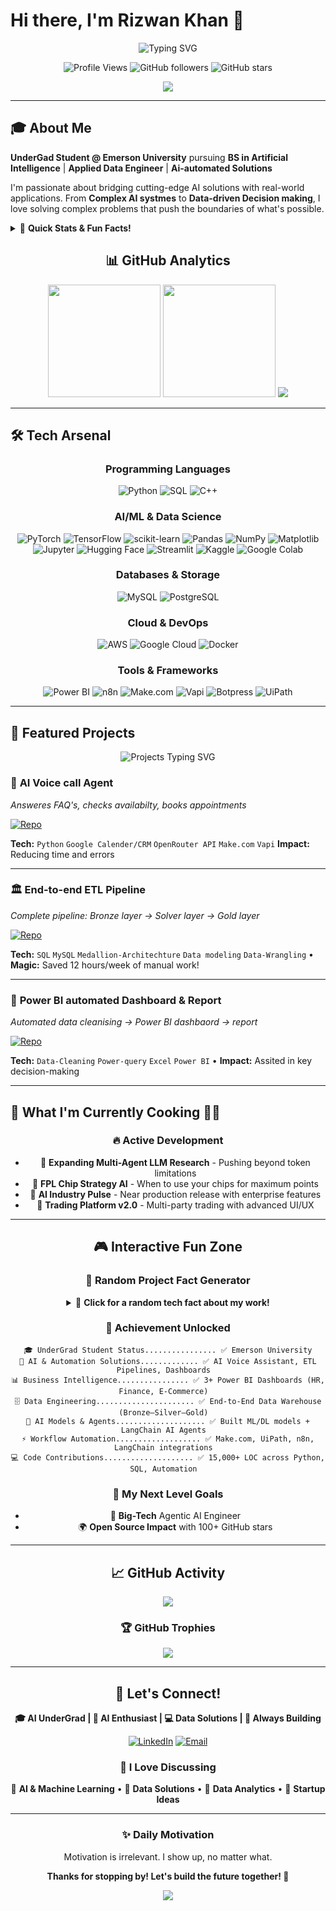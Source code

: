 # Hi there, I'm Rizwan Khan 👋

<div align="center">
  <img src="https://readme-typing-svg.herokuapp.com?font=Fira+Code&size=28&duration=3000&pause=1000&color=36BCF7&center=true&vCenter=true&width=700&lines=Data+&+AI+Solutions;Chatbots+&+Voice+Agents;Agentic+AI+Systmes💻;Building+the+Future+with+AI;and+Code+🚀" alt="Typing SVG" />
</div>

<div align="center">
  
  ![Profile Views](https://komarev.com/ghpvc/?username=fireblaster000&color=blueviolet&style=for-the-badge)
  ![GitHub followers](https://img.shields.io/github/followers/rizwanbinakbar?style=for-the-badge&color=blue)
  ![GitHub stars](https://img.shields.io/github/stars/rizwanbinakbar?style=for-the-badge&color=yellow)
  
</div>

<div align="center">
  <img src="https://capsule-render.vercel.app/api?type=waving&color=gradient&customColorList=0,2,2,5,30&height=80&section=header&text=&fontSize=0"/>
</div>

---

## 🎓 About Me

**UnderGad Student @ Emerson University** pursuing **BS in Artificial Intelligence** | **Applied Data Engineer** | **Ai-automated Solutions**

I'm passionate about bridging cutting-edge AI solutions with real-world applications. From **Complex AI systmes** to **Data-driven Decision making**, I love solving complex problems that push the boundaries of what's possible.

<details>
<summary>🚀 <b>Quick Stats & Fun Facts!</b></summary>

```python
class GradStudent:
    def __init__(self):
        self.name = "Rizwan Khan"
        self.status = "BS AI @ Emerson University"
        self.location = "Multan, Pkaistan"

        self.research_interests = [
            "AI Automations", "Data Engineering",
            "AI-powered Solutions", "Data Analytics",
            "Multimodal LLMs", "Power BI dahsboard"
        ]

        self.current_mission = "Transforming problems into production-ready solutions"
        self.fun_fact = "Can debug any issue into a working solution 📸➡️🏛️"

    def get_current_focus(self):
        return {
            "🔬 Projects": "AI-driven voice call agent designed to schedule appointments and handle FAQs.t",
            "💻 Data Engineering": "End-to-end ETL data pipeline",
            "🏈 Data Analytics": "Automated data cleaning + Power BI reporting for decision-making."
        }
```

</details>

<div align="center">

## 📊 GitHub Analytics

<img height="180em" src="https://github-readme-stats.vercel.app/api?username=rizwanbinakbar&show_icons=true&hide_border=true&count_private=true&include_all_commits=true&theme=radical&hide_rank=false" />
<img height="180em" src="https://github-readme-stats.vercel.app/api/top-langs/?username=rizwanbinakbar&layout=compact&hide_border=true&theme=radical&langs_count=10"/>

<img src="https://github-readme-streak-stats.herokuapp.com/?userrizwanbinakbar&theme=radical&hide_border=true" />

</div>

---

## 🛠️ Tech Arsenal

<div align="center">

### Programming Languages

![Python](https://img.shields.io/badge/Python-3776AB?style=for-the-badge&logo=python&logoColor=white)
![SQL](https://img.shields.io/badge/SQL-003B57?style=for-the-badge&logo=postgresql&logoColor=white)
![C++](https://img.shields.io/badge/C++-00599C?style=for-the-badge&logo=cplusplus&logoColor=white)


### AI/ML & Data Science

![PyTorch](https://img.shields.io/badge/PyTorch-EE4C2C?style=for-the-badge&logo=pytorch&logoColor=white)
![TensorFlow](https://img.shields.io/badge/TensorFlow-FF6F00?style=for-the-badge&logo=tensorflow&logoColor=white)
![scikit-learn](https://img.shields.io/badge/scikit--learn-F7931E?style=for-the-badge&logo=scikit-learn&logoColor=white)
![Pandas](https://img.shields.io/badge/pandas-150458?style=for-the-badge&logo=pandas&logoColor=white)
![NumPy](https://img.shields.io/badge/numpy-013243?style=for-the-badge&logo=numpy&logoColor=white)
![Matplotlib](https://img.shields.io/badge/Matplotlib-3776AB?style=for-the-badge&logo=python&logoColor=white)
![Jupyter](https://img.shields.io/badge/Jupyter-F37626?style=for-the-badge&logo=jupyter&logoColor=white)
![Hugging Face](https://img.shields.io/badge/🤗%20Hugging%20Face-FFD21E?style=for-the-badge)
![Streamlit](https://img.shields.io/badge/Streamlit-FF4B4B?style=for-the-badge&logo=streamlit&logoColor=white)
![Kaggle](https://img.shields.io/badge/Kaggle-20BEFF?style=for-the-badge&logo=kaggle&logoColor=white)
![Google Colab](https://img.shields.io/badge/Colab-F9AB00?style=for-the-badge&logo=googlecolab&logoColor=white)


### Databases & Storage

![MySQL](https://img.shields.io/badge/MySQL-00000F?style=for-the-badge&logo=mysql&logoColor=white)
![PostgreSQL](https://img.shields.io/badge/PostgreSQL-316192?style=for-the-badge&logo=postgresql&logoColor=white)


### Cloud & DevOps

![AWS](https://img.shields.io/badge/Amazon_AWS-232F3E?style=for-the-badge&logo=amazon-aws&logoColor=white)
![Google Cloud](https://img.shields.io/badge/Google_Cloud-4285F4?style=for-the-badge&logo=google-cloud&logoColor=white)
![Docker](https://img.shields.io/badge/Docker-2496ED?style=for-the-badge&logo=docker&logoColor=white)


### Tools & Frameworks

![Power BI](https://img.shields.io/badge/PowerBI-F2C811?style=for-the-badge&logo=powerbi&logoColor=black)
![n8n](https://img.shields.io/badge/n8n-EA4C89?style=for-the-badge&logo=n8n&logoColor=white)
![Make.com](https://img.shields.io/badge/Make.com-2D2D2D?style=for-the-badge&logo=make&logoColor=white)
![Vapi](https://img.shields.io/badge/Vapi-5A67D8?style=for-the-badge&logo=voipdotms&logoColor=white)
![Botpress](https://img.shields.io/badge/Botpress-1A1A1A?style=for-the-badge&logo=botpress&logoColor=white)
![UiPath](https://img.shields.io/badge/UiPath-FF6C37?style=for-the-badge&logo=uipath&logoColor=white)
</div>

---

## 🚀 Featured Projects

<div align="center">
  <img src="https://readme-typing-svg.herokuapp.com?font=Fira+Code&size=24&duration=4000&pause=2000&color=F75C7E&center=true&vCenter=true&width=600&lines=AI+automations;💻+Chatbots+Voice+calling+agents;🤖+AI+Solutions" alt="Projects Typing SVG" />
</div>

### 🎯 **AI Voice call Agent**

_Answeres FAQ's, checks availabilty, books appointments_

[![Repo](https://img.shields.io/badge/🔗_View_Repo-AI-Voice-Call-Agent-blue?style=for-the-badge)](https://github.com/rizwanbinakbar/AI_Voice_Call_Agent)

**Tech:** `Python` `Google Calender/CRM` `OpenRouter API` `Make.com` `Vapi` **Impact:** Reducing time and errors

---

### 🏛️ **End-to-end ETL Pipeline**

_Complete pipeline: Bronze layer → Solver layer → Gold layer_

[![Repo](https://img.shields.io/badge/🔗_View_Repo-3D--Historical--Landmarks--AR-blue?style=for-the-badge)](https://github.com/rizwanbinakbar/Sql-Data-warehouse-Project)


**Tech:** `SQL` `MySQL` `Medallion-Architechture` `Data modeling` `Data-Wrangling` • **Magic:** Saved 12 hours/week of manual work!

---

### 🧠 **Power BI automated Dashboard & Report**

_Automated data cleanising → Power BI dashbaord → report_

[![Repo](https://img.shields.io/badge/🔗_View_Repo-AI--Learning--Management--System-blue?style=for-the-badge)](https://github.com/rizwanbinakbar/HR-Analytics-Dashboard)

**Tech:** `Data-Cleaning` `Power-query` `Excel` `Power BI`  • **Impact:** Assited in key decision-making

---

## 🎯 What I'm Currently Cooking 👨‍💻

<div align="center">

### 🔥 Active Development

- 🧠 **Expanding Multi-Agent LLM Research** - Pushing beyond token limitations
- 🏈 **FPL Chip Strategy AI** - When to use your chips for maximum points
- 🤖 **AI Industry Pulse** - Near production release with enterprise features
- 📱 **Trading Platform v2.0** - Multi-party trading with advanced UI/UX

---

## 🎮 Interactive Fun Zone

<div align="center">

### 🎲 Random Project Fact Generator

<details>
<summary>🎲 <b>Click for a random tech fact about my work!</b></summary>

```javascript
const coolFacts = [
"🤖 My AI voice agent books appointments & answers FAQs automatically!",
"📊 I built end-to-end ETL pipelines that transform raw CRM/ERP data into insights!",
"📈 My Power BI dashboards turn messy data into clear HR, Finance & E-commerce KPIs!",
"⚡ I automated workflows using Make.com, UiPath & LangChain for real businesses!",
"🗄️ I designed a 3-layer Data Warehouse (Bronze–Silver–Gold) for clean analytics!",
"🌐 My GitHub Pages website showcases my personal + professional journey!",
"📞 I integrated Google Calendar with AI calling bots for seamless scheduling!",
"🔗 My automation workflows connect APIs, CRMs, and chatbots with zero manual effort!",
];

console.log("🎯 " + coolFacts[Math.floor(Math.random() * coolFacts.length)]);
```

</details>

### 🌟 Achievement Unlocked

```
🎓 UnderGrad Student Status................ ✅ Emerson University
🚀 AI & Automation Solutions............. ✅ AI Voice Assistant, ETL Pipelines, Dashboards  
📊 Business Intelligence................ ✅ 3+ Power BI Dashboards (HR, Finance, E-Commerce)  
🗄️ Data Engineering...................... ✅ End-to-End Data Warehouse (Bronze–Silver–Gold)  
🤖 AI Models & Agents.................... ✅ Built ML/DL models + LangChain AI Agents  
⚡ Workflow Automation................... ✅ Make.com, UiPath, n8n, LangChain integrations  
💻 Code Contributions.................... ✅ 15,000+ LOC across Python, SQL, Automation  
```

### 🔮 My Next Level Goals

- 🚀 **Big-Tech** Agentic AI Engineer
- 🌍 **Open Source Impact** with 100+ GitHub stars

</div>

---

## 📈 GitHub Activity

<div align="center">

<img src="https://github-readme-activity-graph.vercel.app/graph?username=rizwanbinakbar&bg_color=0d1117&color=58a6ff&line=58a6ff&point=f85149&area=true&hide_border=true" />

### 🏆 GitHub Trophies

<img src="https://github-profile-trophy.vercel.app/?username=rizwanbinakbar&theme=radical&no-frame=true&no-bg=false&margin-w=4&row=2" />

</div>

---

## 🤝 Let's Connect!

<div align="center">

**🎓 AI UnderGrad | 🤖 AI Enthusiast | 💻 Data Solutions | 🚀 Always Building**

[![LinkedIn](https://img.shields.io/badge/LinkedIn-0077B5?style=for-the-badge&logo=linkedin&logoColor=white)](https://www.linkedin.com/in/rizwanbinakbar)
[![Email](https://img.shields.io/badge/Email-D14836?style=for-the-badge&logo=gmail&logoColor=white)](rizwanforbuissnes@gmail.com)  

### 💬 I Love Discussing

🤖 **AI & Machine Learning** • 🔬 **Data Solutions** • 🏈 **Data Analytics** • 🚀 **Startup Ideas**

</div>

---

<div align="center">


### ✨ Daily Motivation

Motivation is irrelevant. I show up, no matter what.


**Thanks for stopping by! Let's build the future together! 🚀**

<img src="https://capsule-render.vercel.app/api?type=waving&color=gradient&height=100&section=footer"/>

</div>
